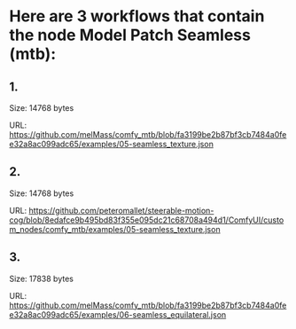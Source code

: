 # Here are 3 workflows that contain the node Model Patch Seamless (mtb):

## 1. 

Size: 14768 bytes

URL: https://github.com/melMass/comfy_mtb/blob/fa3199be2b87bf3cb7484a0fee32a8ac099adc65/examples/05-seamless_texture.json

## 2. 

Size: 14768 bytes

URL: https://github.com/peteromallet/steerable-motion-cog/blob/8edafce9b495bd83f355e095dc21c68708a494d1/ComfyUI/custom_nodes/comfy_mtb/examples/05-seamless_texture.json

## 3. 

Size: 17838 bytes

URL: https://github.com/melMass/comfy_mtb/blob/fa3199be2b87bf3cb7484a0fee32a8ac099adc65/examples/06-seamless_equilateral.json

